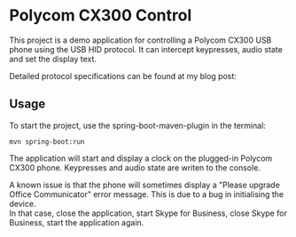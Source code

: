 # Polycom CX300 Control

This project is a demo application for controlling a Polycom CX300 USB phone using the USB HID protocol. It can intercept keypresses, audio state and set the display text. 

Detailed protocol specifications can be found at my blog post:

## Usage

To start the project, use the spring-boot-maven-plugin in the terminal:

    mvn spring-boot:run

The application will start and display a clock on the plugged-in Polycom CX300 phone. Keypresses and audio state are writen to the console.

A known issue is that the phone will sometimes display a "Please upgrade Office Communicator" error message. This is due to a bug in initialising the device.  
In that case, close the application, start Skype for Business, close Skype for Business, start the application again.
